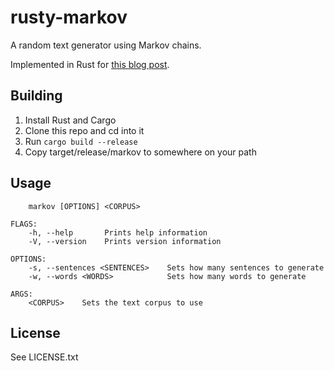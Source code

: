 # rusty-markov
A random text generator using Markov chains.

Implemented in Rust for <a href="https://bookowl.github.io/2016/12/08/Rusty-(Markov)-Chains/">this blog post</a>.

## Building
1. Install Rust and Cargo
2. Clone this repo and cd into it
3. Run `cargo build --release`
4. Copy target/release/markov to somewhere on your path

## Usage
```
    markov [OPTIONS] <CORPUS>

FLAGS:
    -h, --help       Prints help information
    -V, --version    Prints version information

OPTIONS:
    -s, --sentences <SENTENCES>    Sets how many sentences to generate
    -w, --words <WORDS>            Sets how many words to generate

ARGS:
    <CORPUS>    Sets the text corpus to use
```

## License
See LICENSE.txt
